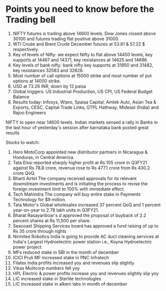 # Points you need to know before the Trading bell
1. NIFTY futures is trading above 14600 levels. Dow Jones closed above 30100 and futures trading flat positive above 31000.
2. WTI Crude and Brent Crude December futures at 53.81 & 57.22 $ respectively. 
3. Key of levels of Nifty: we expect Nifty to flat above 14450 levels, key supports at 14467 and 14371, key resistances at 14625 and 14686.
4. Key levels of bank nifty: bank nifty key supports at 31950 and 31482, key resistances 32583 and 32826.
5. Most number of call options at 15000 strike and most number of put options at 14000 strike.
6. USD at 73.26 INR, down by 12 paisa
7. Global triggers: US Industrial Production, US CPI, US Federal Budget Balance
8. Results today: Infosys, Wipro, 5paisa Capital, Amtek Auto, Asian Tea & Exports, CESC, Capital Trade Links, GTPL Hathway, Mideast (India) and Rajoo Engineers

NIFTY to open near 14600 levels. Indian markets sensed a rally in Banks in the last hour of yesterday's session after karnataka bank posted great results

Stocks to watch:
1. Hero MotoCorp appointed new distributor partners in Nicaragua & Honduras, in Central America.
2. Tata Elxsi reported sharply higher profit at Rs 105 crore in Q3FY21 against Rs 78.8 crore, revenue rose to Rs 477.1 crore from Rs 430.2 crore QoQ.
3. Bharti Airtel The company received approvals for its relevant downstream investments and is initiating the process to revise the foreign investment limit to 100% with immediate effect.
4. Tech Mahindra The company will buy entire stake in Payments Technology for $9 million.
5. Tata Motor's Global wholesales increased 37 percent QoQ and 1 percent year-on-year to 2.78 lakh units in Q3FY21.
6. Bharat Rasayanboar's d approved the proposal of buyback of 2.2 percent shares at Rs 11,500 per share.
7. Seacoast Shipping Services board has approved a fund raising of up to Rs 35 crore through rights
8. Nirmitee Robotics India is going to provide AC duct cleaning services at India's Largest Hydroelectric power station i.e., Koyna Hydroelectric power project.
9. MFs reduced stake in SBI in the month of december
10. ICICI Pruli MF increased stake in PNC Infratech
11. Filatex India profits increased yoy and revenues slip slightly
12. Vikas Mulitcorp numbers fell yoy
13. HPL Electric & power profits increase yoy and revenues slightly slip yoy
14. LIC increased stake in Sterlite technologies
15. LIC increased stake in alkem labs in month of december
